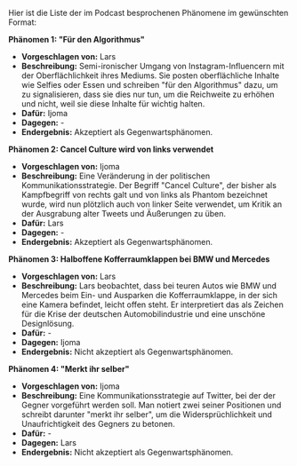 Hier ist die Liste der im Podcast besprochenen Phänomene im gewünschten Format:

**Phänomen 1: "Für den Algorithmus"**
* **Vorgeschlagen von:** Lars
* **Beschreibung:** Semi-ironischer Umgang von Instagram-Influencern mit der Oberflächlichkeit ihres Mediums. Sie posten oberflächliche Inhalte wie Selfies oder Essen und schreiben "für den Algorithmus" dazu, um zu signalisieren, dass sie dies nur tun, um die Reichweite zu erhöhen und nicht, weil sie diese Inhalte für wichtig halten. 
* **Dafür:** Ijoma
* **Dagegen:** -
* **Endergebnis:** Akzeptiert als Gegenwartsphänomen.

**Phänomen 2: Cancel Culture wird von links verwendet**
* **Vorgeschlagen von:** Ijoma
* **Beschreibung:**  Eine Veränderung in der politischen Kommunikationsstrategie. Der Begriff "Cancel Culture", der bisher als Kampfbegriff von rechts galt und von links als Phantom bezeichnet wurde, wird nun plötzlich auch von linker Seite verwendet, um Kritik an der Ausgrabung alter Tweets und Äußerungen zu üben.
* **Dafür:** Lars
* **Dagegen:** -
* **Endergebnis:** Akzeptiert als Gegenwartsphänomen.

**Phänomen 3: Halboffene Kofferraumklappen bei BMW und Mercedes**
* **Vorgeschlagen von:** Lars
* **Beschreibung:**  Lars beobachtet, dass bei teuren Autos wie BMW und Mercedes beim Ein- und Ausparken die Kofferraumklappe, in der sich eine Kamera befindet, leicht offen steht. Er interpretiert das als Zeichen für die Krise der deutschen Automobilindustrie und eine unschöne Designlösung.
* **Dafür:** -
* **Dagegen:** Ijoma
* **Endergebnis:** Nicht akzeptiert als Gegenwartsphänomen.

**Phänomen 4: "Merkt ihr selber"**
* **Vorgeschlagen von:** Ijoma
* **Beschreibung:**  Eine Kommunikationsstrategie auf Twitter, bei der der Gegner vorgeführt werden soll. Man notiert zwei seiner Positionen und schreibt darunter "merkt ihr selber", um die Widersprüchlichkeit und Unaufrichtigkeit des Gegners zu betonen.
* **Dafür:** -
* **Dagegen:** Lars
* **Endergebnis:** Nicht akzeptiert als Gegenwartsphänomen.
